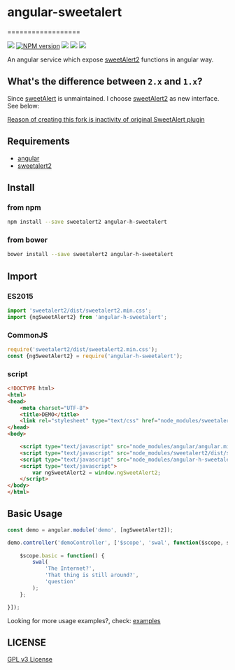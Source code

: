 # angular-sweetalert #
==================

![][bower-url]
[![NPM version][npm-image]][npm-url]
![][david-url]
![][dt-url]
![][license-url]

An angular service which expose [sweetAlert2](sweetalert2-url) functions in angular way.

## What's the difference between `2.x` and `1.x`? ##

Since [sweetAlert](https://github.com/t4t5/sweetalert) is unmaintained. I choose [sweetAlert2](https://github.com/limonte/sweetalert2) as new interface. See below:

[Reason of creating this fork is inactivity of original SweetAlert plugin](http://stackoverflow.com/a/27842854/1331425)

## Requirements ##

- [angular][angular-url]
- [sweetalert2][sweetalert2-url]

## Install ##

### from npm ###

```bash
npm install --save sweetalert2 angular-h-sweetalert
```

### from bower ###

```bash
bower install --save sweetalert2 angular-h-sweetalert
```

## Import ##

### ES2015 ###

```javascript
import 'sweetalert2/dist/sweetalert2.min.css';
import {ngSweetAlert2} from 'angular-h-sweetalert';
```

### CommonJS ###

```javascript
require('sweetalert2/dist/sweetalert2.min.css');
const {ngSweetAlert2} = require('angular-h-sweetalert');
```

### script ###

```html
<!DOCTYPE html>
<html>
<head>
    <meta charset="UTF-8">
    <title>DEMO</title>
    <link rel="stylesheet" type="text/css" href="node_modules/sweetalert2/dist/sweetalert2.min.css">
</head>
<body>

    <script type="text/javascript" src="node_modules/angular/angular.min.js"></script>
    <script type="text/javascript" src="node_modules/sweetalert2/dist/sweetalert2.min.js"></script>
    <script type="text/javascript" src="node_modules/angular-h-sweetalert/dist/ngSweetAlert2.min.js"></script>
    <script type="text/javascript">
        var ngSweetAlert2 = window.ngSweetAlert2;
    </script>
</body>
</html>
```



## Basic Usage ##

```javascript
const demo = angular.module('demo', [ngSweetAlert2]);

demo.controller('demoController', ['$scope', 'swal', function($scope, swal) {
    
    $scope.basic = function() {
        swal(
            'The Internet?',
            'That thing is still around?',
            'question'
        );
    };

}]);
```

Looking for more usage examples?, check: [examples](https://leftstick.github.io/angular-sweetalert/)



## LICENSE ##

[GPL v3 License](https://raw.githubusercontent.com/leftstick/angular-sweetalert/master/LICENSE)

[angular-url]: https://angularjs.org/
[sweetalert2-url]: https://github.com/limonte/sweetalert2

[bower-url]: https://img.shields.io/bower/v/angular-h-sweetalert.svg
[npm-url]: https://npmjs.org/package/angular-h-sweetalert
[npm-image]: https://badge.fury.io/js/angular-h-sweetalert.png
[david-url]: https://david-dm.org/leftstick/angular-h-sweetalert.png
[dt-url]:https://img.shields.io/npm/dt/angular-h-sweetalert.svg
[license-url]:https://img.shields.io/npm/l/angular-h-sweetalert.svg
